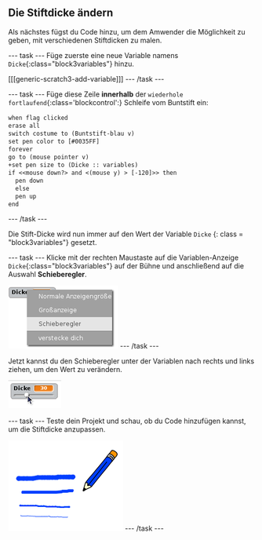 ## Die Stiftdicke ändern

Als nächstes fügst du Code hinzu, um dem Amwender die Möglichkeit zu geben, mit verschiedenen Stiftdicken zu malen.

\--- task \--- Füge zuerste eine neue Variable namens `Dicke`{:class="block3variables"} hinzu.

[[[generic-scratch3-add-variable]]] \--- /task \---

\--- task \--- Füge diese Zeile **innerhalb** der `wiederhole fortlaufend`{:class='blockcontrol':} Schleife vom Buntstift ein:

```blocks3
when flag clicked
erase all
switch costume to (Buntstift-blau v)
set pen color to [#0035FF]
forever
go to (mouse pointer v)
+set pen size to (Dicke :: variables)
if <<mouse down?> and <(mouse y) > [-120]>> then 
  pen down
  else
  pen up
end
```

\--- /task \---

Die Stift-Dicke wird nun immer auf den Wert der Variable `Dicke` {: class = "block3variables"} gesetzt.

\--- task \--- Klicke mit der rechten Maustaste auf die Variablen-Anzeige `Dicke`{:class="block3variables"} auf der Bühne und anschließend auf die Auswahl **Schieberegler**.

![screenshot](images/paint-slider.png) \--- /task \---

Jetzt kannst du den Schieberegler unter der Variablen nach rechts und links ziehen, um den Wert zu verändern.

![Screenshot](images/paint-slider-change.png)

\--- task \--- Teste dein Projekt und schau, ob du Code hinzufügen kannst, um die Stiftdicke anzupassen.

![screenshot](images/paint-width-test.png) \--- /task \---